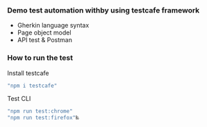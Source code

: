 
### Demo test automation withby using testcafe framework
* Gherkin language syntax
* Page object model
* API test & Postman

### How to run the test 
Install testcafe
```Javascript
"npm i testcafe"
```
Test CLI 
```Javascript
"npm run test:chrome"
"npm run test:firefox"‰
```